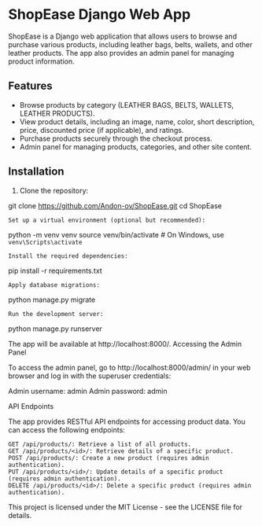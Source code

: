 # ShopEase Django Web App

ShopEase is a Django web application that allows users to browse and purchase various products, including leather bags, belts, wallets, and other leather products. 
The app also provides an admin panel for managing product information.

## Features

- Browse products by category (LEATHER BAGS, BELTS, WALLETS, LEATHER PRODUCTS).
- View product details, including an image, name, color, short description, price, discounted price (if applicable), and ratings.
- Purchase products securely through the checkout process.
- Admin panel for managing products, categories, and other site content.

## Installation

1. Clone the repository:


git clone https://github.com/Andon-ov/ShopEase.git
cd ShopEase

    Set up a virtual environment (optional but recommended):

python -m venv venv
source venv/bin/activate   # On Windows, use `venv\Scripts\activate`

    Install the required dependencies:

pip install -r requirements.txt

    Apply database migrations:

python manage.py migrate

    Run the development server:

python manage.py runserver

The app will be available at http://localhost:8000/.
Accessing the Admin Panel

To access the admin panel, go to http://localhost:8000/admin/ in your web browser and log in with the superuser credentials:

Admin username: admin
Admin password: admin


API Endpoints

The app provides RESTful API endpoints for accessing product data. You can access the following endpoints:

    GET /api/products/: Retrieve a list of all products.
    GET /api/products/<id>/: Retrieve details of a specific product.
    POST /api/products/: Create a new product (requires admin authentication).
    PUT /api/products/<id>/: Update details of a specific product (requires admin authentication).
    DELETE /api/products/<id>/: Delete a specific product (requires admin authentication).

This project is licensed under the MIT License - see the LICENSE file for details.



